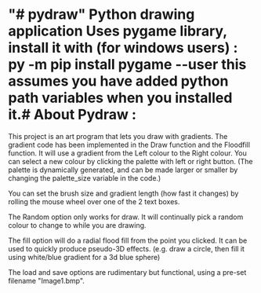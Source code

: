"# pydraw" 
Python drawing application
Uses pygame library, install it with (for windows users) :
py -m pip install pygame --user
this assumes you have added python path variables when you installed it.#
About Pydraw :
===============
This project is an art program that lets you draw with gradients. The gradient code has been implemented in the Draw function and the Floodfill function. It will use a gradient from the Left colour to the Right colour. You can select a new colour by clicking the palette with left or right button. (The palette is dynamically generated, and can be made larger or smaller by changing the palette_size variable in the code.)

You can set the brush size and gradient length (how fast it changes) by rolling the mouse wheel over one of the 2 text boxes.

The Random option only works for draw. It will continually pick a random colour to change to while you are drawing.

The fill option will do a radial flood fill from the point you clicked. It can be used to quickly produce pseudo-3D effects. (e.g. draw a circle, then fill it using white/blue gradient for a 3d blue sphere)

The load and save options are rudimentary but functional, using a pre-set filename "Image1.bmp". 

